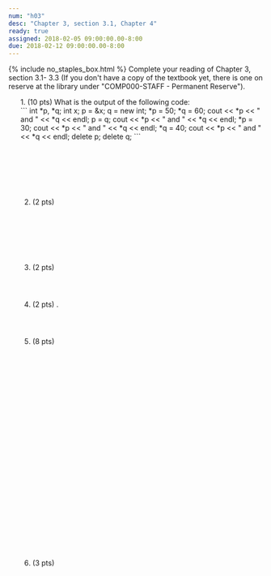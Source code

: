 ```yaml
---
num: "h03"
desc: "Chapter 3, section 3.1, Chapter 4"
ready: true
assigned: 2018-02-05 09:00:00.00-8:00
due: 2018-02-12 09:00:00.00-8:00
---
```

{% include no_staples_box.html %}
Complete your reading of Chapter 3, section 3.1- 3.3   (If you don't have a copy of the textbook yet, there is one on reserve at the library under "COMP000-STAFF - Permanent Reserve").

<ol markdown="1">
1. (10 pts) What is the output of the following code:

<div markdown="1">
```
int *p, *q;
int x;
p = &x;
q = new int;
*p = 50;
*q = 60;
cout << *p << " and "   << *q << endl;
p = q;
cout << *p << " and "  <<  *q << endl;
*p = 30;
cout << *p << " and " << *q << endl;
*q = 40;
cout << *p << " and " << *q << endl;
delete p;
delete q;
```

<div style="margin-bottom:8em"></div>

2. (2 pts) 
<div style="margin-bottom:8em"></div>

3. (2 pts) 
<div style="margin-bottom:4em"></div>

4. (2 pts) .
<div style="margin-bottom:4em"></div>


<div class="pagebreak"></div>

5. (8 pts) 
<div style="margin-bottom:30em"></div>

6. (3 pts)
<div style="margin-bottom:10em"></div>
</ol>
